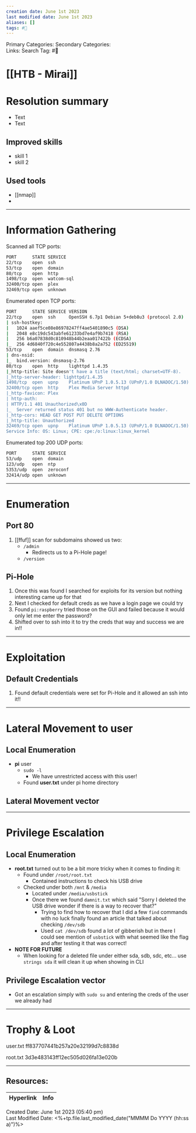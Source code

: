 ```yaml
---
creation date: June 1st 2023
last modified date: June 1st 2023
aliases: []
tags: #🎌
---
```


Primary Categories: 
Secondary Categories:  
Links: 
Search Tag: #🎌  

# [[HTB - Mirai]]  


# Resolution summary
- Text
- Text

## Improved skills
- skill 1
- skill 2

## Used tools
- [[nmap]]
- 

---

# Information Gathering
Scanned all TCP ports:
```bash
PORT      STATE SERVICE
22/tcp    open  ssh
53/tcp    open  domain
80/tcp    open  http
1498/tcp  open  watcom-sql
32400/tcp open  plex
32469/tcp open  unknown
```

Enumerated open TCP ports:
```bash
PORT      STATE SERVICE VERSION
22/tcp    open  ssh     OpenSSH 6.7p1 Debian 5+deb8u3 (protocol 2.0)
| ssh-hostkey: 
|   1024 aaef5ce08e86978247ff4ae5401890c5 (DSA)
|   2048 e8c19dc543abfe61233bd7e4af9b7418 (RSA)
|   256 b6a07838d0c810948b44b2eaa017422b (ECDSA)
|_  256 4d6840f720c4e552807a4438b8a2a752 (ED25519)
53/tcp    open  domain  dnsmasq 2.76
| dns-nsid: 
|_  bind.version: dnsmasq-2.76
80/tcp    open  http    lighttpd 1.4.35
|_http-title: Site doesn't have a title (text/html; charset=UTF-8).
|_http-server-header: lighttpd/1.4.35
1498/tcp  open  upnp    Platinum UPnP 1.0.5.13 (UPnP/1.0 DLNADOC/1.50)
32400/tcp open  http    Plex Media Server httpd
|_http-favicon: Plex
| http-auth: 
| HTTP/1.1 401 Unauthorized\x0D
|_  Server returned status 401 but no WWW-Authenticate header.
|_http-cors: HEAD GET POST PUT DELETE OPTIONS
|_http-title: Unauthorized
32469/tcp open  upnp    Platinum UPnP 1.0.5.13 (UPnP/1.0 DLNADOC/1.50)
Service Info: OS: Linux; CPE: cpe:/o:linux:linux_kernel
```

Enumerated top 200 UDP ports:
```bash
PORT      STATE SERVICE
53/udp    open  domain
123/udp   open  ntp
5353/udp  open  zeroconf
32414/udp open  unknown
```

---

# Enumeration
## Port 80
1. [[ffuf]] scan for subdomains showed us two:
	-  `/admin`
		- Redirects us to a Pi-Hole page!
	-  `/version`

## Pi-Hole
1. Once this was found I searched for exploits for its version but nothing interesting came up for that
2. Next I checked for default creds as we have a login page we could try
3. Found `pi:raspberry` tried those on the GUI and failed because it would only let me enter the password?
4. Shifted over to ssh into it to try the creds that way and success we are in!!

---

# Exploitation
## Default Credentials
1. Found default credentials were set for Pi-Hole and it allowed an ssh into it!!


---

# Lateral Movement to user
## Local Enumeration
- **pi** user
	- `sudo -l`
		- We have unrestricted access with this user!
	- Found **user.txt** under pi home directory

## Lateral Movement vector


---

# Privilege Escalation
## Local Enumeration
- **root.txt** turned out to be a bit more tricky when it comes to finding it:
	- Found under `/root/root.txt`
		- Contained instructions to check his USB drive
	- Checked under both `/mnt` & `/media`
		- Located under `/media/usbstick`
		- Once there we found `damnit.txt` which said "Sorry I deleted the USB drive wonder if there is  a way to recover that?"
			- Trying to find how to recover that I did a few `find` commands with no luck finally found an article that talked about checking `/dev/sdb`
			- Used `cat /dev/sdb` found a lot of gibberish but in there I could see mention of `usbstick` with what seemed like the flag and after testing it that was correct!
- **NOTE FOR FUTURE**
	- When looking for a deleted file under either sda, sdb, sdc, etc... use `strings sda` it will clean it up when showing in CLI

## Privilege Escalation vector
- Got an escalation simply with `sudo su` and entering the creds of the user we already had

---

# Trophy & Loot
user.txt
ff837707441b257a20e32199d7c8838d

root.txt
3d3e483143ff12ec505d026fa13e020b

___

## Resources:

| Hyperlink | Info |
| --------- | ---- |


Created Date: June 1st 2023 (05:40 pm)  
Last Modified Date: <%+tp.file.last_modified_date("MMMM Do YYYY (hh:ss a)")%>
